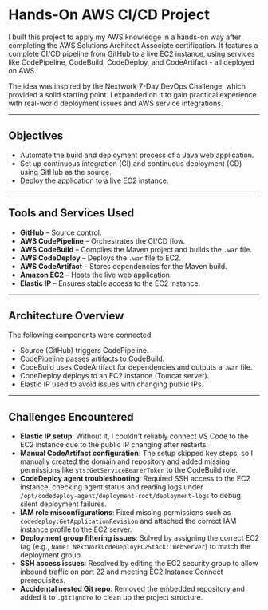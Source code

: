 # Hands-On AWS CI/CD Project 

I built this project to apply my AWS knowledge in a hands-on way after completing the AWS Solutions Architect Associate certification.
It features a complete CI/CD pipeline from GitHub to a live EC2 instance, using services like CodePipeline, CodeBuild, CodeDeploy, and CodeArtifact - all deployed on AWS.

The idea was inspired by the Nextwork 7-Day DevOps Challenge, which provided a solid starting point. I expanded on it to gain practical experience with real-world deployment issues and AWS service integrations.


---

## Objectives

- Automate the build and deployment process of a Java web application.
- Set up continuous integration (CI) and continuous deployment (CD) using GitHub as the source.
- Deploy the application to a live EC2 instance.

---

## Tools and Services Used

- **GitHub** – Source control.
- **AWS CodePipeline** – Orchestrates the CI/CD flow.
- **AWS CodeBuild** – Compiles the Maven project and builds the `.war` file.
- **AWS CodeDeploy** – Deploys the `.war` file to EC2.
- **AWS CodeArtifact** – Stores dependencies for the Maven build.
- **Amazon EC2** – Hosts the live web application.
- **Elastic IP** – Ensures stable access to the EC2 instance.

---

## Architecture Overview

The following components were connected:

- Source (GitHub) triggers CodePipeline.
- CodePipeline passes artifacts to CodeBuild.
- CodeBuild uses CodeArtifact for dependencies and outputs a `.war` file.
- CodeDeploy deploys to an EC2 instance (Tomcat server).
- Elastic IP used to avoid issues with changing public IPs.

---

## Challenges Encountered

- **Elastic IP setup**: Without it, I couldn't reliably connect VS Code to the EC2 instance due to the public IP changing after restarts.  
- **Manual CodeArtifact configuration**: The setup skipped key steps, so I manually created the domain and repository and added missing permissions like `sts:GetServiceBearerToken` to the CodeBuild role.  
- **CodeDeploy agent troubleshooting**: Required SSH access to the EC2 instance, checking agent status and reading logs under `/opt/codedeploy-agent/deployment-root/deployment-logs` to debug silent deployment failures.  
- **IAM role misconfigurations**: Fixed missing permissions such as `codedeploy:GetApplicationRevision` and attached the correct IAM instance profile to the EC2 server.  
- **Deployment group filtering issues**: Solved by assigning the correct EC2 tag (e.g., `Name: NextWorkCodeDeployEC2Stack::WebServer`) to match the deployment group.  
- **SSH access issues**: Resolved by editing the EC2 security group to allow inbound traffic on port 22 and meeting EC2 Instance Connect prerequisites.  
- **Accidental nested Git repo**: Removed the embedded repository and added it to `.gitignore` to clean up the project structure.  

